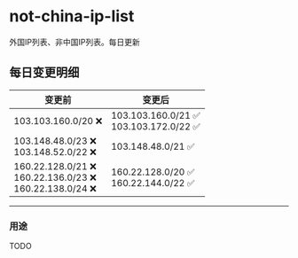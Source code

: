 # not-china-ip-list
外国IP列表、非中国IP列表。每日更新

每日变更明细
--------------------
|  变更前   | 变更后 |
|  ----  | ----  |
|  103.103.160.0/20 :x:  | 103.103.160.0/21 :white_check_mark: <br> 103.103.172.0/22 :white_check_mark: <br>  | 
|  103.148.48.0/23 :x: <br> 103.148.52.0/22 :x: <br> | 103.148.48.0/21 :white_check_mark: | 
|  160.22.128.0/21 :x: <br> 160.22.136.0/23 :x: <br> 160.22.138.0/24 :x: <br> | 160.22.128.0/20 :white_check_mark: <br> 160.22.144.0/22 :white_check_mark: <br>  | 

--------------------
### 用途
TODO
